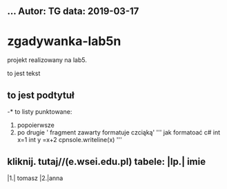 ...
Autor: TG
data: 2019-03-17
---
# zgadywanka-lab5n
projekt realizowany na lab5.

to jest tekst
## to jest podtytuł


-* to listy punktowane:
1. popoierwsze
2. po drugie
' fragment zawarty formatuje czciąką'
''' jak formatoać c#
int x=1
int y =x+2
cpnsole.writeline(x)
'''

kliknij. tutaj//(e.wsei.edu.pl)
tabele:
|lp.| imie
----------
|1.| tomasz
|2.|anna

